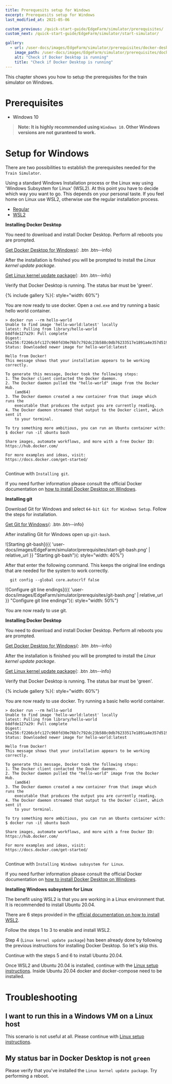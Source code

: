 ```yaml
---
title: Prerequesits setup for Windows
excerpt: Prerequesits setup for Windows
last_modified_at: 2021-05-06

custom_previous: /quick-start-guide/EdgeFarm/simulator/prerequisites/
custom_next: /quick-start-guide/EdgeFarm/simulator/start-simulator/

gallery:
  - url: /user-docs/images/EdgeFarm/simulator/prerequisites/docker-desktop-running.png
    image_path: /user-docs/images/EdgeFarm/simulator/prerequisites/docker-desktop-running.png
    alt: "Check if Docker Desktop is running"
    title: "Check if Docker Desktop is running"
---
```

This chapter shows you how to setup the prerequisites for the train simulator on Windows.

# Prerequisites

* Windows 10

> **Note: It is highly recommended using `Windows 10`. Other Windows versions are not guranteed to work.**
<!-- {: .notice--warning} -->

# Setup for Windows
There are two possibilities to establish the prerequisites needed for the `Train Simulator`. 

Using a standard Windows Installation process or the Linux way using 'Windows Subsystem for Linux' (WSL2). At this point you have to decide which way you want to go. This depends on your personal taste. If you feel home on Linux use WSL2, otherwise use the regular installation process.

<ul class="nav nav-tabs">
  <li class="nav-item"><a class="nav-link active" data-toggle="tab" href="#regular_installation" role="tab" >Regular</a></li>
  <li class="nav-item"><a class="nav-link" data-toggle="tab" href="#wsl2_installation" role="tab">WSL2</a></li>
</ul>
<div class="tab-content">
<div class="tab-pane fade in active" id="regular_installation" role="tabpanel" markdown="1">

**Installing Docker Desktop**

You need to download and install Docker Desktop. Perform all reboots you are prompted.

[Get Docker Desktop for Windows](https://desktop.docker.com/win/stable/amd64/Docker%20Desktop%20Installer.exe){: .btn .btn--info}

After the installation is finished you will be prompted to install the *Linux kernel update package*. 

[Get Linux kernel update package](https://wslstorestorage.blob.core.windows.net/wslblob/wsl_update_x64.msi){: .btn .btn--info}

Verify that Docker Desktop is running. The status bar must be 'green'.

{% include gallery %}{: style="width: 60%"}

You are now ready to use docker. Open a `cmd.exe` and try running a basic hello world container.

```console
> docker run --rm hello-world
Unable to find image 'hello-world:latest' locally
latest: Pulling from library/hello-world
b8dfde127a29: Pull complete 
Digest: sha256:f2266cbfc127c960fd30e76b7c792dc23b588c0db76233517e1891a4e357d519
Status: Downloaded newer image for hello-world:latest

Hello from Docker!
This message shows that your installation appears to be working correctly.

To generate this message, Docker took the following steps:
1. The Docker client contacted the Docker daemon.
2. The Docker daemon pulled the "hello-world" image from the Docker Hub.
    (amd64)
3. The Docker daemon created a new container from that image which runs the
    executable that produces the output you are currently reading.
4. The Docker daemon streamed that output to the Docker client, which sent it
    to your terminal.

To try something more ambitious, you can run an Ubuntu container with:
$ docker run -it ubuntu bash

Share images, automate workflows, and more with a free Docker ID:
https://hub.docker.com/

For more examples and ideas, visit:
https://docs.docker.com/get-started/
  
```

Continue with `Installing git`.

If you need further information please consult the official Docker documentation on [how to install Docker Desktop on Windows](https://docs.docker.com/docker-for-windows/install/).

**Installing git**

Download Git for Windows and select `64-bit Git for Windows Setup`. Follow the steps for installation.

[Get Git for Windows](https://git-scm.com/download/win){: .btn .btn--info}

After installing Git for Windows open up `git-bash`.

![Starting git-bash]({{ 'user-docs/images/EdgeFarm/simulator/prerequisites/start-git-bash.png' | relative_url }} "Starting git-bash"){: style="width: 40%"}

After that enter the following command. This keeps the original line endings that are needed for the system to work correctly.

```console
  git config --global core.autocrlf false
```

![Configure git line endings]({{ 'user-docs/images/EdgeFarm/simulator/prerequisites/git-bash.png' | relative_url }} "Configure git line endings"){: style="width: 50%"}

You are now ready to use git.
</div>
<div class="tab-pane fade in" id="wsl2_installation" role="tabpanel" markdown="1">


**Installing Docker Desktop**

You need to download and install Docker Desktop. Perform all reboots you are prompted.

[Get Docker Desktop for Windows](https://desktop.docker.com/win/stable/amd64/Docker%20Desktop%20Installer.exe){: .btn .btn--info}

After the installation is finished you will be prompted to install the *Linux kernel update package*. 

[Get Linux kernel update package](https://wslstorestorage.blob.core.windows.net/wslblob/wsl_update_x64.msi){: .btn .btn--info}

Verify that Docker Desktop is running. The status bar must be 'green'.

{% include gallery %}{: style="width: 60%"}

You are now ready to use docker. Try running a basic hello world container.

```console
> docker run --rm hello-world
Unable to find image 'hello-world:latest' locally
latest: Pulling from library/hello-world
b8dfde127a29: Pull complete 
Digest: sha256:f2266cbfc127c960fd30e76b7c792dc23b588c0db76233517e1891a4e357d519
Status: Downloaded newer image for hello-world:latest

Hello from Docker!
This message shows that your installation appears to be working correctly.

To generate this message, Docker took the following steps:
1. The Docker client contacted the Docker daemon.
2. The Docker daemon pulled the "hello-world" image from the Docker Hub.
    (amd64)
3. The Docker daemon created a new container from that image which runs the
    executable that produces the output you are currently reading.
4. The Docker daemon streamed that output to the Docker client, which sent it
    to your terminal.

To try something more ambitious, you can run an Ubuntu container with:
$ docker run -it ubuntu bash

Share images, automate workflows, and more with a free Docker ID:
https://hub.docker.com/

For more examples and ideas, visit:
https://docs.docker.com/get-started/
  
```

Continue with `Installing Windows subsystem for Linux`.

If you need further information please consult the official Docker documentation on [how to install Docker Desktop on Windows](https://docs.docker.com/docker-for-windows/install/).

**Installing Windows subsystem for Linux**

The benefit using WSL2 is that you are working in a Linux environment that. It is recommended to install Ubuntu 20.04.

There are 6 steps provided in the [official documentation on how to install WSL2](https://docs.microsoft.com/en-us/windows/wsl/install-win10#manual-installation-steps).

Follow the steps 1 to 3 to enable and install WSL2.

Step 4 (`Linux kernel update package`) has been already done by following the previous instructions for installing Docker Desktop. So let's skip this.

Continue with the steps 5 and 6 to install Ubuntu 20.04.

Once WSL2 and Ubuntu 20.04 is installed, continue with the [Linux setup instructions](/quick-start-guide/EdgeFarm/simulator/prerequisites/linux/). Inside Ubuntu 20.04 docker and docker-compose need to be installed.
</div>
</div> <!-- tab-content -->

# Troubleshooting

## I want to run this in a Windows VM on a Linux host

This scenario is not useful at all. Please continue with [Linux setup instructions](/quick-start-guide/EdgeFarm/simulator/prerequisites/linux/).

## My status bar in Docker Desktop is not `green`

Please verify that you've installed the `Linux kernel update package`. Try performing a reboot.
